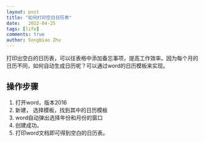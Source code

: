 ```yaml
---
layout: post
title: "如何打印空白日历表"
date:   2022-04-25
tags: [life]
comments: true
author: Songbiao Zhu
---
```


打印出空白的日历表，可以往表格中添加备忘事项，提高工作效率。因为每个月的日历不同，如何自动生成日历呢？可以通过word的日历模板来实现。

<!-- more -->

## 操作步骤

1. 打开word，版本2016
2. 新建， 选择模板，找到其中的日历模板
3. word自动弹出选择年份和月份的窗口
4. 创建成功。
5. 打印word文档即可得到空白的日历表。


